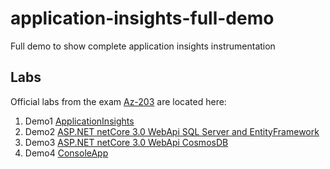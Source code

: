 # application-insights-full-demo
Full demo to show complete application insights instrumentation

## Labs

Official labs from the exam [Az-203](https://github.com/MicrosoftLearning/AZ-203-DevelopingSolutionsforMicrosoftAzure) are located here:

1. Demo1 [ApplicationInsights](./Labs/AZ-203_05_lab.md)
1. Demo2 [ASP.NET netCore 3.0 WebApi SQL Server and EntityFramework](Labs/ASP.NET%20netCore%203.0%20WebApi%20SQL%20Server%20and%20EntityFramework.md)
1. Demo3 [ASP.NET netCore 3.0 WebApi CosmosDB](Labs/ASP.NET%20netCore%203.0%20WebApi%20CosmosDB.md)
1. Demo4 [ConsoleApp](Labs/ConsoleApp.md)